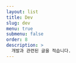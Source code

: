 ```yaml
---
layout: list
title: Dev
slug: dev
menu: true
submenu: false
order: 8
description: >
  개발과 관련된 글을 적습니다.
---
```

